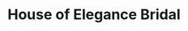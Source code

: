 ---
title: "House of Elegance Bridal"
url: /ystrad-mynach/house-of-elegance-bridal/
shop: clothes
---
